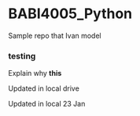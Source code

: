 # BABI4005_Python

Sample repo that Ivan model

### testing

Explain why **this**

Updated in local drive


Updated in local 23 Jan